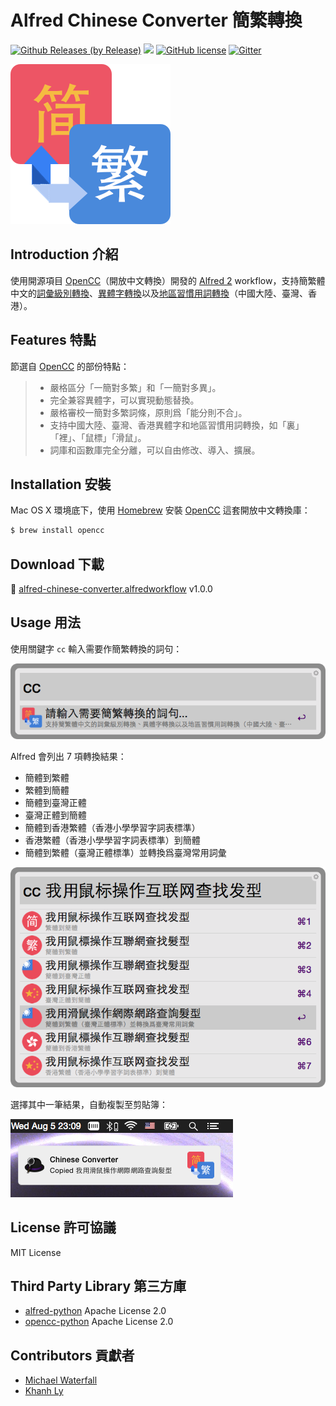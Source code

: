 # Alfred Chinese Converter 簡繁轉換

[![Github Releases (by Release)](https://img.shields.io/github/downloads/amowu/alfred-chinese-converter/latest/total.svg)](https://github.com/amowu/alfred-chinese-converter/releases/download/1.0.0/alfred-chinese-converter.alfredworkflow) [![](https://img.shields.io/github/issues-raw/amowu/alfred-chinese-converter.svg)](https://github.com/amowu/alfred-chinese-converter/issues) [![GitHub license](https://img.shields.io/github/license/amowu/alfred-chinese-converter.svg)](https://github.com/amowu/alfred-chinese-converter/blob/master/LICENCE) [![Gitter](https://badges.gitter.im/Join%20Chat.svg)](https://gitter.im/amowu/alfred-chinese-converter?utm_source=badge&utm_medium=badge&utm_campaign=pr-badge)

![icon](icon.png)

## Introduction 介紹

使用開源項目 [OpenCC](https://github.com/BYVoid/OpenCC)（開放中文轉換）開發的 [Alfred 2](http://www.alfredapp.com/) workflow，支持簡繁體中文的[詞彙級別轉換](https://zh.wikipedia.org/wiki/%E7%B9%81%E7%B0%A1%E8%BD%89%E6%8F%9B#.E8.A9.9E.E5.B0.8D.E8.A9.9E.E7.9B.B8.E4.BA.92.E8.BD.89.E6.8F.9B)、[異體字轉換](https://zh.wikipedia.org/wiki/%E7%B9%81%E7%B0%A1%E8%BD%89%E6%8F%9B#.E5.AD.97.E5.AF.B9.E5.AD.97.E7.9B.B8.E4.BA.92.E8.BD.AC.E6.8D.A2)以及[地區習慣用詞轉換](https://zh.wikipedia.org/wiki/%E7%B9%81%E7%B0%A1%E8%BD%89%E6%8F%9B#.E5.9C.B0.E5.8C.BA.E7.94.A8.E8.AF.AD.E8.BD.AC.E6.8D.A2)（中國大陸、臺灣、香港）。

## Features 特點

節選自 [OpenCC](https://github.com/BYVoid/OpenCC) 的部份特點：

> - 嚴格區分「一簡對多繁」和「一簡對多異」。
> - 完全兼容異體字，可以實現動態替換。
> - 嚴格審校一簡對多繁詞條，原則爲「能分則不合」。
> - 支持中國大陸、臺灣、香港異體字和地區習慣用詞轉換，如「裏」「裡」、「鼠標」「滑鼠」。
> - 詞庫和函數庫完全分離，可以自由修改、導入、擴展。

## Installation 安裝

Mac OS X 環境底下，使用 [Homebrew](http://brew.sh/) 安裝 [OpenCC](https://github.com/BYVoid/OpenCC) 這套開放中文轉換庫：

```bash
$ brew install opencc
```

## Download 下載

📎 [alfred-chinese-converter.alfredworkflow](https://github.com/amowu/alfred-chinese-converter/releases/download/1.0.0/alfred-chinese-converter.alfredworkflow) v1.0.0

## Usage 用法

使用關鍵字 `cc` 輸入需要作簡繁轉換的詞句：

![輸入關鍵字 cc，然後接著輸入要轉換的詞句](screenshot-usage-01.png)

Alfred 會列出 7 項轉換結果：

- 簡體到繁體
- 繁體到簡體
- 簡體到臺灣正體
- 臺灣正體到簡體
- 簡體到香港繁體（香港小學學習字詞表標準）
- 香港繁體（香港小學學習字詞表標準）到簡體
- 簡體到繁體（臺灣正體標準）並轉換爲臺灣常用詞彙

![選擇其中一項轉換結果，然後 Enter](screenshot-usage-02.png)

選擇其中一筆結果，自動複製至剪貼簿：

![成功複製到剪貼簿](screenshot-usage-03.png)

## License 許可協議

MIT License

## Third Party Library 第三方庫

- [alfred-python](https://github.com/nikipore/alfred-python) Apache License 2.0
- [opencc-python](https://github.com/lepture/opencc-python) Apache License 2.0

## Contributors 貢獻者

- [Michael Waterfall](https://github.com/mwaterfall/alfred-datetime-format-converter)
- [Khanh Ly](https://dribbble.com/shots/1948154-Country-flags-Retail-Loyalty-Congress-2015)